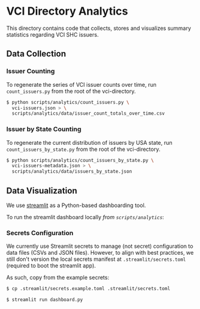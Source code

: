 # VCI Directory Analytics

This directory contains code that collects, stores and visualizes summary
statistics regarding VCI SHC issuers.


## Data Collection

### Issuer Counting

To regenerate the series of VCI issuer counts over time, run `count_issuers.py`
from the root of the vci-directory.

```bash
$ python scripts/analytics/count_issuers.py \
  vci-issuers.json > \
  scripts/analytics/data/issuer_count_totals_over_time.csv
```

### Issuer by State Counting

To regenerate the current distribution of issuers by USA state, run
`count_issuers_by_state.py` from the root of the vci-directory.

```bash
$ python scripts/analytics/count_issuers_by_state.py \
  vci-issuers-metadata.json > \
  scripts/analytics/data/issuers_by_state.json
```

## Data Visualization

We use [streamlit](https://streamlit.io/) as a Python-based dashboarding tool.

To run the streamlit dashboard locally _from `scripts/analytics`_:

### Secrets Configuration

We currently use Streamlit secrets to manage (not secret) configuration to
data files (CSVs and JSON files). However, to align with best practices,
we still don't version the local secrets manifest at `.streamlit/secrets.toml`
(required to boot the streamlit app).

As such, copy from the example secrets:

```bash
$ cp .streamlit/secrets.example.toml .streamlit/secrets.toml
```

```bash
$ streamlit run dashboard.py
```
